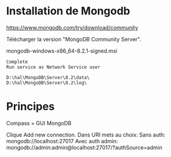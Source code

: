 
# Installation de Mongodb
  
  https://www.mongodb.com/try/download/community


  Télécharger la version "MongoDB Community Server".

  mongodb-windows-x86_64-8.2.1-signed.msi
  
    Complete
    Run service as Network Service user

    D:\hal\MongoDB\Server\8.2\data\
    D:\hal\MongoDB\Server\8.2\log\

# Principes
  Compass = GUI MongoDB    

  Clique Add new connection.
  Dans URI mets au choix:
    Sans auth: mongodb://localhost:27017
    Avec auth admin: mongodb://admin:admin@localhost:27017/?authSource=admin